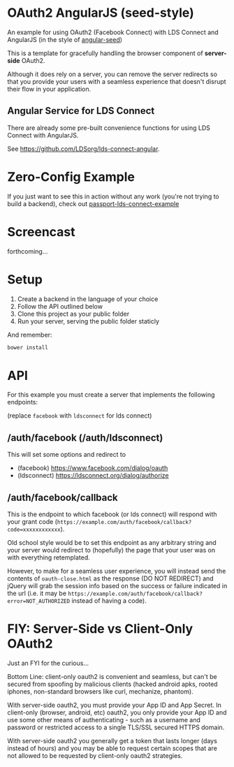 OAuth2 AngularJS (seed-style)
=============

An example for using OAuth2 (Facebook Connect)
with LDS Connect and AngularJS
(in the style of [angular-seed](https://github.com/angular/angular-seed))

This is a template for gracefully handling the browser component of **server-side** OAuth2.

Although it does rely on a server, you can remove the server redirects so that you
provide your users with a seamless experience that doesn't disrupt their flow in
your application.

Angular Service for LDS Connect
-----------------

There are already some pre-built convenience functions for using LDS Connect with AngularJS.

See <https://github.com/LDSorg/lds-connect-angular>.

Zero-Config Example
=======

If you just want to see this in action without any work
(you're not trying to build a backend),
check out
[passport-lds-connect-example](https://github.com/LDSorg/passport-lds-connect-example)

Screencast
=========

forthcoming...

Setup
=====

1. Create a backend in the language of your choice
2. Follow the API outlined below
3. Clone this project as your public folder
4. Run your server, serving the public folder staticly

And remember:

```bash
bower install
```

API
===

For this example you must create a server that implements the following endpoints:

(replace `facebook` with `ldsconnect` for lds connect)

/auth/facebook (/auth/ldsconnect)
--------------

This will set some options and redirect to

  * (facebook) https://www.facebook.com/dialog/oauth
  * (ldsconnect) https://ldsconnect.org/dialog/authorize

/auth/facebook/callback
-----------------------

This is the endpoint to which facebook (or lds connect) will respond with your
grant code (`https://example.com/auth/facebook/callback?code=xxxxxxxxxxxx`).

Old school style would be to set this endpoint as any arbitrary string and your server
would redirect to (hopefully) the page that your user was on with everything retemplated.

However, to make for a seamless user experience, you will instead send the contents
of `oauth-close.html` as the response (DO NOT REDIRECT) and jQuery will grab the
session info based on the success or failure indicated in the url
(i.e. it may be
`https://example.com/auth/facebook/callback?error=NOT_AUTHORIZED`
instead of having a code).

FIY: Server-Side vs Client-Only OAuth2
==============

Just an FYI for the curious...

Bottom Line: client-only oauth2 is convenient and seamless,
but can't be secured from spoofing by malicious clients
(hacked android apks, rooted iphones, non-standard browsers like curl, mechanize, phantom).

With server-side oauth2, you must provide your App ID and App Secret.
In client-only (browser, android, etc) oauth2, you only provide your App ID
and use some other means of authenticating - such as a username and password
or restricted access to a single TLS/SSL secured HTTPS domain.

With server-side oauth2 you generally get a token that lasts longer
(days instead of hours) and you may be able to request certain scopes
that are not allowed to be requested by client-only oauth2 strategies.
